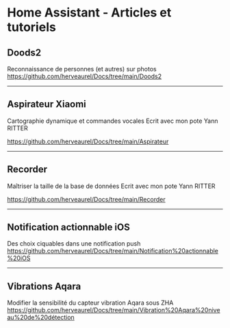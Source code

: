 # Home Assistant - Articles et tutoriels


## Doods2 
Reconnaissance de personnes (et autres) sur photos
https://github.com/herveaurel/Docs/tree/main/Doods2

------

## Aspirateur Xiaomi 
Cartographie dynamique et commandes vocales 
Ecrit avec mon pote Yann RITTER

https://github.com/herveaurel/Docs/tree/main/Aspirateur

------

## Recorder 
Maîtriser la taille de la base de données
Ecrit avec mon pote Yann RITTER

https://github.com/herveaurel/Docs/tree/main/Recorder

------

## Notification actionnable iOS 
Des choix ciquables dans une notification push
https://github.com/herveaurel/Docs/tree/main/Notification%20actionnable%20iOS

------

## Vibrations Aqara
Modifier la sensibilité du capteur vibration Aqara sous ZHA
https://github.com/herveaurel/Docs/tree/main/Vibration%20Aqara%20niveau%20de%20détection